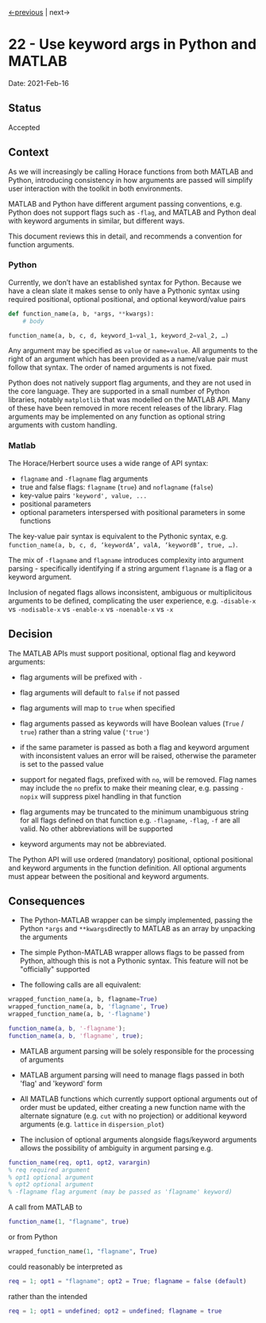 [<-previous](./0021-errors-and-warnings.md) |
next->

# 22 - Use keyword args in Python and MATLAB

Date: 2021-Feb-16

## Status

Accepted

## Context

As we will increasingly be calling Horace functions from both MATLAB and Python,
introducing consistency in how arguments are passed will simplify user interaction with the toolkit in both environments. 

MATLAB and Python have different argument passing conventions,
e.g. Python does not support flags such as `-flag`,
and MATLAB and Python deal with keyword arguments in similar, but different ways. 

This document reviews this in detail, and recommends a convention for function arguments.


### Python

Currently, we don’t have an established syntax for Python. Because we have a clean slate it makes sense to only have a Pythonic syntax using required positional, optional positional, and optional keyword/value pairs

```python
def function_name(a, b, *args, **kwargs):
	# body

function_name(a, b, c, d, keyword_1=val_1, keyword_2=val_2, …)
```
Any argument may be specified as `value` or `name=value`.
All arguments to the right of an argument which has been provided as a name/value pair must follow that syntax.
The order of named arguments is not fixed.

Python does not natively support flag arguments, and they are not used in the core language. They are supported in a small number of Python libraries, notably `matplotlib` that was modelled on the MATLAB API. Many of these have been removed in more recent releases of the library. Flag arguments may be implemented on any function as optional string arguments with custom handling.


### Matlab

The Horace/Herbert source uses a wide range of API syntax:

- `flagname` and `-flagname` flag arguments
- true and false flags: `flagname` (`true`) and `noflagname` (`false`)
- key-value pairs `'keyword', value, ...`
- positional parameters
- optional parameters interspersed with positional parameters in some functions

The key-value pair syntax is equivalent to the Pythonic syntax, e.g. `function_name(a, b, c, d, ‘keywordA’, valA, ‘keywordB’, true, …)`.

The mix of `-flagname` and `flagname` introduces complexity into argument parsing - specifically identifying if a string argument `flagname` is a flag or a keyword argument.

Inclusion of negated flags allows inconsistent, ambiguous or multiplicitous arguments to be defined, complicating the user experience, e.g. `-disable-x` vs `-nodisable-x` vs `-enable-x` vs `-noenable-x` vs `-x`

## Decision

The MATLAB APIs must support positional, optional flag and keyword arguments:

- flag arguments will be prefixed with `-`
- flag arguments will default to `false` if not passed
- flag arguments will map to `true` when specified
- flag arguments passed as keywords will have Boolean values (`True` / `true`) rather than a string value (`'true'`)

- if the same parameter is passed as both a flag and keyword argument with inconsistent values an error will be raised, otherwise the parameter is set to the passed value

- support for negated flags, prefixed with `no`, will be removed.
Flag names may include the `no` prefix to make their meaning clear, 
e.g. passing `-nopix` will suppress pixel handling in that function

- flag arguments may be truncated to the minimum unambiguous string for all flags defined on that function e.g. `-flagname`, `-flag`, `-f` are all valid. 
No other abbreviations will be supported
- keyword arguments may not be abbreviated.

The Python API will use ordered (mandatory) positional, optional positional and keyword arguments in the function definition.
All optional arguments must appear between the positional and keyword arguments.


## Consequences

- The Python-MATLAB wrapper can be simply implemented, passing the Python `*args` and `**kwargs`directly to MATLAB as an array by unpacking the arguments

- The simple Python-MATLAB wrapper allows flags to be passed from Python, although this is not a Pythonic syntax.
This feature will not be "officially" supported

- The following calls are all equivalent:
```python
wrapped_function_name(a, b, flagname=True)
wrapped_function_name(a, b, 'flagname', True)
wrapped_function_name(a, b, '-flagname')
```
```matlab
function_name(a, b, '-flagname');
function_name(a, b, 'flagname', true);
```

- MATLAB argument parsing will be solely responsible for the processing of arguments
- MATLAB argument parsing will need to manage flags passed in both 'flag' and 'keyword' form

- All MATLAB functions which currently support optional arguments out of order must be updated, 
either creating a new function name with the alternate signature (e.g. `cut` with no projection) 
or additional keyword arguments (e.g. `lattice` in `dispersion_plot`)
- The inclusion of optional arguments alongside flags/keyword arguments allows the possibility of ambiguity in argument parsing e.g. 

```matlab
function_name(req, opt1, opt2, varargin)
% req required argument
% opt1 optional argument
% opt2 optional argument
% -flagname flag argument (may be passed as 'flagname' keyword)
```

A call from MATLAB to

```matlab
function_name(1, "flagname", true)
```
or from Python

```python
wrapped_function_name(1, "flagname", True)
```
could reasonably be interpreted as

```matlab
req = 1; opt1 = "flagname"; opt2 = True; flagname = false (default)
```
rather than the intended
```matlab
req = 1; opt1 = undefined; opt2 = undefined; flagname = true
```
